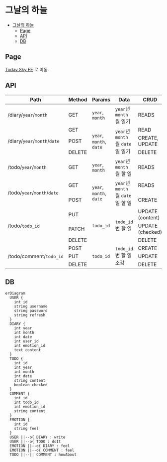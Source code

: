 # 그날의 하늘

- [그날의 하늘](#그날의-하늘)
  - [Page](#page)
  - [API](#api)
  - [DB](#db)

## Page

[Today Sky FE](https://github.com/2chanhaeng/today-sky-fe) 로 이동.

## API

<table>
  <thead>
    <tr>
      <th>Path</th>
      <th>Method</th>
      <th>Params</th>
      <th>Data</th>
      <th>CRUD</th>
    </tr>
  </thead>
  <tbody>
    <tr>
      <td>/diary/<code>year</code>/<code>month</code></td>
      <td>GET</td>
      <td><code>year</code>, <code>month</code></td>
      <td><code>year</code>년 <code>month</code> 월 일기</td>
      <td>READS</td>
    </tr>
    <tr>
      <td rowspan="3">/diary/<code>year</code>/<code>month</code>/<code>date</code></td>
      <td>GET</td>
      <td rowspan="3"><code>year</code>, <code>month</code>, <code>date</code></td>
      <td rowspan="3"><code>year</code>년 <code>month</code> 월 <code>date</code> 일 일기</td>
      <td>READ</td>
    </tr>
    <tr>
      <td>POST</td>
      <td>CREATE,<br />UPDATE</td>
    </tr>
    <tr>
      <td>DELETE</td>
      <td>DELETE</td>
    </tr>
    <tr>
      <td>/todo/<code>year</code>/<code>month</code></td>
      <td>GET</td>
      <td><code>year</code>, <code>month</code></td>
      <td><code>year</code>년 <code>month</code> 월 할 일</td>
      <td>READS</td>
    </tr>
    <tr>
      <td rowspan="2">/todo/<code>year</code>/<code>month</code>/<code>date</code></td>
      <td>GET</td>
      <td rowspan="2"><code>year</code>, <code>month</code>, <code>date</code></td>
      <td rowspan="2"><code>year</code>년 <code>month</code> 월 <code>date</code> 일 할 일</td>
      <td>READS</td>
    </tr>
    <tr>
      <td>POST</td>
      <td>CREATE</td>
    </tr>
    <tr>
      <td rowspan="3">/todo/<code>todo_id</code></td>
      <td>PUT</td>
      <td rowspan="3"><code>todo_id</code></td>
      <td rowspan="3"><code>todo_id</code>번 할 일</td>
      <td>UPDATE<br/>(content)</td>
    </tr>
    <tr>
      <td>PATCH</td>
      <td>UPDATE<br/>(checked)</td>
    </tr>
    <tr>
      <td>DELETE</td>
      <td>DELETE</td>
    </tr>
    <tr>
      <td rowspan="3">/todo/comment/<code>todo_id</code></td>
      <td>POST</td>
      <td rowspan="3"><code>todo_id</code></td>
      <td rowspan="3"><code>todo_id</code> 번 할 일 소감</td>
      <td>CREATE</td>
    </tr>
    <tr>
      <td>PUT</td>
      <td>UPDATE</td>
    </tr>
    <tr>
      <td>DELETE</td>
      <td>DELETE</td>
    </tr>
  </tbody>
</table>

## DB

```mermaid
erDiagram
  USER {
    int id
    string username
    string password
    string refresh
  }
  DIARY {
    int year
    int month
    int date
    int user_id
    int emotion_id
    text content
  }
  TODO {
    int id
    int year
    int month
    int date
    string content
    boolean checked
  }
  COMMENT {
    int id
    int todo_id
    int emotion_id
    string content
  }
  EMOTION {
    int id
    string feel
  }
  USER ||--o{ DIARY : write
  USER ||--o{ TODO : doIt
  EMOTION ||--o{ DIARY : feel
  EMOTION ||--o{ COMMENT : feel
  TODO ||--|| COMMENT : howAbout
```
